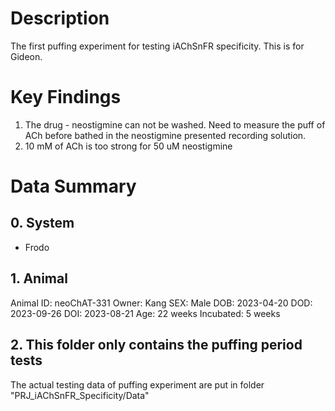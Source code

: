 # Description
The first puffing experiment for testing iAChSnFR specificity. This is for Gideon.
# Key Findings
1. The drug - neostigmine can not be washed. Need to measure the puff of ACh before bathed in the neostigmine presented recording solution.
2. 10 mM of ACh is too strong for 50 uM neostigmine

# Data Summary
## 0. System
- Frodo

## 1. Animal
Animal ID: neoChAT-331
Owner: Kang
SEX: Male
DOB: 2023-04-20
DOD: 2023-09-26
DOI: 2023-08-21
Age: 22 weeks
Incubated: 5 weeks

## 2. This folder only contains the puffing period tests
The actual testing data of puffing experiment are put in folder "PRJ_iAChSnFR_Specificity/Data"